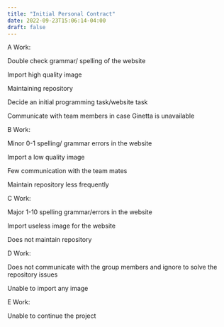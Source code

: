 ```yaml
---
title: "Initial Personal Contract"
date: 2022-09-23T15:06:14-04:00
draft: false
---
```


A Work:

Double check grammar/ spelling of the website

Import high quality image

Maintaining repository

Decide an initial programming task/website task

Communicate with team members in case Ginetta is unavailable


B Work:

Minor 0-1 spelling/ grammar errors in the website

Import a low quality image

Few communication with the team mates

Maintain repository less frequently


C Work:

Major 1-10 spelling grammar/errors in the website

Import useless image for the website

Does not maintain repository


D Work:

Does not communicate with the group members and ignore to solve the repository issues

Unable to import any image


E Work:

Unable to continue the project
